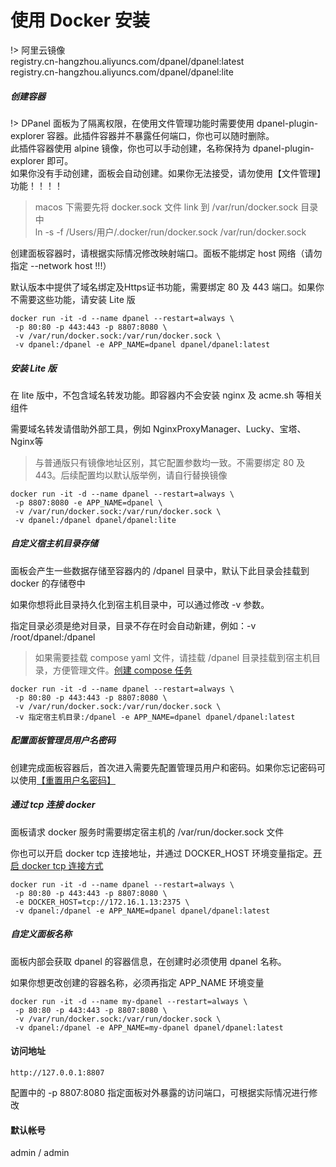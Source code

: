 # 使用 Docker 安装

!> 阿里云镜像 \
registry.cn-hangzhou.aliyuncs.com/dpanel/dpanel:latest \
registry.cn-hangzhou.aliyuncs.com/dpanel/dpanel:lite


##### 创建容器


!> DPanel 面板为了隔离权限，在使用文件管理功能时需要使用 dpanel-plugin-explorer 容器。此插件容器并不暴露任何端口，你也可以随时删除。\
此插件容器使用 alpine 镜像，你也可以手动创建，名称保持为 dpanel-plugin-explorer 即可。\
如果你没有手动创建，面板会自动创建。如果你无法接受，请勿使用【文件管理】功能！！！！

> macos 下需要先将 docker.sock 文件 link 到 /var/run/docker.sock 目录中 \
> ln -s -f /Users/用户/.docker/run/docker.sock /var/run/docker.sock

创建面板容器时，请根据实际情况修改映射端口。面板不能绑定 host 网络（请勿指定 --network host !!!）

默认版本中提供了域名绑定及Https证书功能，需要绑定 80 及 443 端口。如果你不需要这些功能，请安装 Lite 版

```
docker run -it -d --name dpanel --restart=always \
 -p 80:80 -p 443:443 -p 8807:8080 \
 -v /var/run/docker.sock:/var/run/docker.sock \
 -v dpanel:/dpanel -e APP_NAME=dpanel dpanel/dpanel:latest
```

##### 安装 Lite 版

在 lite 版中，不包含域名转发功能。即容器内不会安装 nginx 及 acme.sh 等相关组件

需要域名转发请借助外部工具，例如 NginxProxyManager、Lucky、宝塔、Nginx等

> 与普通版只有镜像地址区别，其它配置参数均一致。不需要绑定 80 及 443。后续配置均以默认版举例，请自行替换镜像

```
docker run -it -d --name dpanel --restart=always \
 -p 8807:8080 -e APP_NAME=dpanel \
 -v /var/run/docker.sock:/var/run/docker.sock \
 -v dpanel:/dpanel dpanel/dpanel:lite
 ```

##### 自定义宿主机目录存储

面板会产生一些数据存储至容器内的 /dpanel 目录中，默认下此目录会挂载到 docker 的存储卷中

如果你想将此目录持久化到宿主机目录中，可以通过修改 -v 参数。

指定目录必须是绝对目录，目录不存在时会自动新建，例如：-v /root/dpanel:/dpanel 

> 如果需要挂载 compose yaml 文件，请挂载 /dpanel 目录挂载到宿主机目录，方便管理文件。[创建 compose 任务](zh-cn/manual/compose/create?id=通过挂载存储路径的方式创建)

```
docker run -it -d --name dpanel --restart=always \
 -p 80:80 -p 443:443 -p 8807:8080 \
 -v /var/run/docker.sock:/var/run/docker.sock \
 -v 指定宿主机目录:/dpanel -e APP_NAME=dpanel dpanel/dpanel:latest
```


##### 配置面板管理员用户名密码

创建完成面板容器后，首次进入需要先配置管理员用户和密码。如果你忘记密码可以使用[【重置用户名密码】](/zh-cn/install/ctrl?id=重置管理员用户)


##### 通过 tcp 连接 docker

面板请求 docker 服务时需要绑定宿主机的 /var/run/docker.sock 文件

你也可以开启 docker tcp 连接地址，并通过 DOCKER_HOST 环境变量指定。[开启 docker tcp 连接方式](zh-cn/manual/system/remote)

```
docker run -it -d --name dpanel --restart=always \
 -p 80:80 -p 443:443 -p 8807:8080 \
 -e DOCKER_HOST=tcp://172.16.1.13:2375 \
 -v dpanel:/dpanel -e APP_NAME=dpanel dpanel/dpanel:latest
```


##### 自定义面板名称

面板内部会获取 dpanel 的容器信息，在创建时必须使用 dpanel 名称。

如果你想更改创建的容器名称，必须再指定 APP_NAME 环境变量

```
docker run -it -d --name my-dpanel --restart=always \
 -p 80:80 -p 443:443 -p 8807:8080 \
 -v /var/run/docker.sock:/var/run/docker.sock \
 -v dpanel:/dpanel -e APP_NAME=my-dpanel dpanel/dpanel:latest
```


#### 访问地址

```
http://127.0.0.1:8807
```

配置中的 -p 8807:8080 指定面板对外暴露的访问端口，可根据实际情况进行修改

#### 默认帐号 

admin / admin

